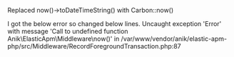 Replaced now()->toDateTimeString() with Carbon::now()

I got the below error so changed below lines.
Uncaught exception 'Error' with message 'Call to undefined function Anik\ElasticApm\Middleware\now()' 
in /var/www/vendor/anik/elastic-apm-php/src/Middleware/RecordForegroundTransaction.php:87
